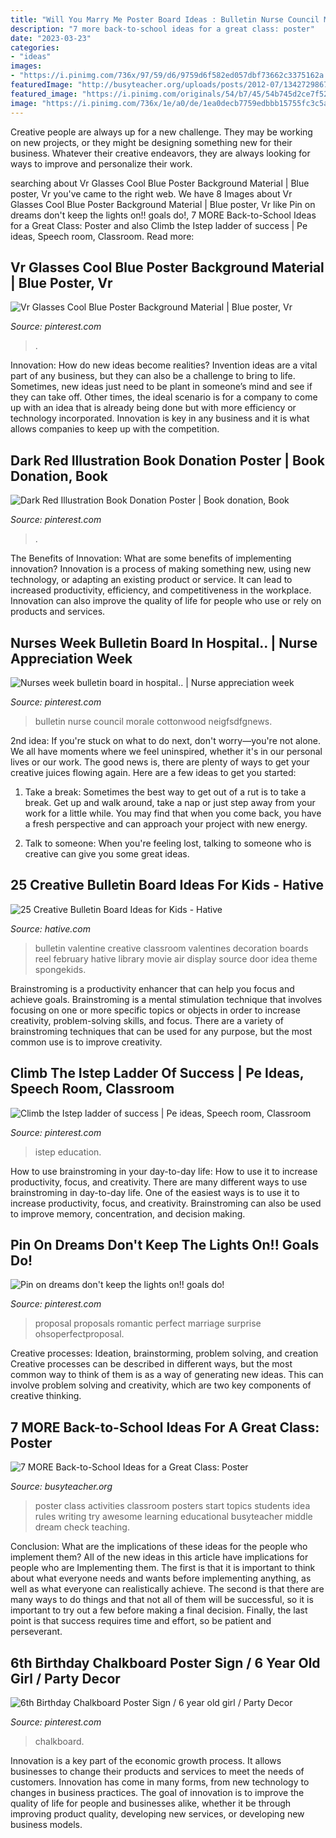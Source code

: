 ```yaml
---
title: "Will You Marry Me Poster Board Ideas : Bulletin Nurse Council Morale Cottonwood Neigfsdfgnews"
description: "7 more back-to-school ideas for a great class: poster"
date: "2023-03-23"
categories:
- "ideas"
images:
- "https://i.pinimg.com/736x/97/59/d6/9759d6f582ed057dbf73662c3375162a.jpg"
featuredImage: "http://busyteacher.org/uploads/posts/2012-07/1342729867_7-more-back2school-poster-web.jpg"
featured_image: "https://i.pinimg.com/originals/54/b7/45/54b745d2ce7f524f8cb4f140249e699d.jpg"
image: "https://i.pinimg.com/736x/1e/a0/de/1ea0decb7759edbbb15755fc3c5a848f.jpg"
---
```



Creative people are always up for a new challenge. They may be working on new projects, or they might be designing something new for their business. Whatever their creative endeavors, they are always looking for ways to improve and personalize their work.

	

		
searching about Vr Glasses Cool Blue Poster Background Material | Blue poster, Vr you've came to the right web. We have 8 Images about Vr Glasses Cool Blue Poster Background Material | Blue poster, Vr like Pin on dreams don&#039;t keep the lights on!! goals do!, 7 MORE Back-to-School Ideas for a Great Class: Poster and also Climb the Istep ladder of success | Pe ideas, Speech room, Classroom. Read more:
		
    
## Vr Glasses Cool Blue Poster Background Material | Blue Poster, Vr

<img loading=lazy src="https://i.pinimg.com/originals/54/b7/45/54b745d2ce7f524f8cb4f140249e699d.jpg" onerror="this.onerror=null;this.src='https://tse4.mm.bing.net/th?id=OIP.CnS0vyjrHF2_UCKIo7gjAwHaLH&amp;pid=15.1';" alt="Vr Glasses Cool Blue Poster Background Material | Blue poster, Vr">

_Source: pinterest.com_

>. 

	

Innovation: How do new ideas become realities?
Invention ideas are a vital part of any business, but they can also be a challenge to bring to life. Sometimes, new ideas just need to be plant in someone’s mind and see if they can take off. Other times, the ideal scenario is for a company to come up with an idea that is already being done but with more efficiency or technology incorporated. Innovation is key in any business and it is what allows companies to keep up with the competition.

    
## Dark Red Illustration Book Donation Poster | Book Donation, Book

<img loading=lazy src="https://i.pinimg.com/736x/97/59/d6/9759d6f582ed057dbf73662c3375162a.jpg" onerror="this.onerror=null;this.src='https://tse2.mm.bing.net/th?id=OIP.4hJdrYE1SZjUVDrL2rUP-AHaKe&amp;pid=15.1';" alt="Dark Red Illustration Book Donation Poster | Book donation, Book">

_Source: pinterest.com_

>. 

	

The Benefits of Innovation: What are some benefits of implementing innovation?
Innovation is a process of making something new, using new technology, or adapting an existing product or service. It can lead to increased productivity, efficiency, and competitiveness in the workplace. Innovation can also improve the quality of life for people who use or rely on products and services.

    
## Nurses Week Bulletin Board In Hospital.. | Nurse Appreciation Week

<img loading=lazy src="https://i.pinimg.com/736x/94/3a/33/943a3362797de190a0cc1391513fe0de.jpg" onerror="this.onerror=null;this.src='https://tse1.mm.bing.net/th?id=OIP.Y0zX4JBrv93exeHLtaFXuwHaJ3&amp;pid=15.1';" alt="Nurses week bulletin board in hospital.. | Nurse appreciation week">

_Source: pinterest.com_

>bulletin nurse council morale cottonwood neigfsdfgnews. 

	

2nd idea:
If you're stuck on what to do next, don't worry—you're not alone. We all have moments where we feel uninspired, whether it's in our personal lives or our work. The good news is, there are plenty of ways to get your creative juices flowing again.
Here are a few ideas to get you started:

1. Take a break: Sometimes the best way to get out of a rut is to take a break. Get up and walk around, take a nap or just step away from your work for a little while. You may find that when you come back, you have a fresh perspective and can approach your project with new energy.

2. Talk to someone: When you're feeling lost, talking to someone who is creative can give you some great ideas.

    
## 25 Creative Bulletin Board Ideas For Kids - Hative

<img loading=lazy src="https://hative.com/wp-content/uploads/2014/06/bulletin-board-ideas/24-valentine-bulletin-board.jpg" onerror="this.onerror=null;this.src='https://tse2.mm.bing.net/th?id=OIP.TwYNcE3e_PDea9T5K4gRGgHaFj&amp;pid=15.1';" alt="25 Creative Bulletin Board Ideas for Kids - Hative">

_Source: hative.com_

>bulletin valentine creative classroom valentines decoration boards reel february hative library movie air display source door idea theme spongekids. 

	

Brainstroming is a productivity enhancer that can help you focus and achieve goals. Brainstroming is a mental stimulation technique that involves focusing on one or more specific topics or objects in order to increase creativity, problem-solving skills, and focus. There are a variety of brainstroming techniques that can be used for any purpose, but the most common use is to improve creativity.

    
## Climb The Istep Ladder Of Success | Pe Ideas, Speech Room, Classroom

<img loading=lazy src="https://i.pinimg.com/736x/7f/aa/f7/7faaf73339aeff6b166c73ca80bab36c--ladders.jpg" onerror="this.onerror=null;this.src='https://tse2.mm.bing.net/th?id=OIP.aq0fyXtYQfy7bGzYv0-WlgHaJ3&amp;pid=15.1';" alt="Climb the Istep ladder of success | Pe ideas, Speech room, Classroom">

_Source: pinterest.com_

>istep education. 

	

How to use brainstroming in your day-to-day life: How to use it to increase productivity, focus, and creativity.
There are many different ways to use brainstroming in day-to-day life. One of the easiest ways is to use it to increase productivity, focus, and creativity. Brainstroming can also be used to improve memory, concentration, and decision making.

    
## Pin On Dreams Don&#039;t Keep The Lights On!! Goals Do!

<img loading=lazy src="https://i.pinimg.com/originals/00/bc/9e/00bc9e8810efe0e70c51f7c400ba41df.jpg" onerror="this.onerror=null;this.src='https://tse1.mm.bing.net/th?id=OIP.M8uhMRXntunU4nyDDkYzywHaLG&amp;pid=15.1';" alt="Pin on dreams don&#039;t keep the lights on!! goals do!">

_Source: pinterest.com_

>proposal proposals romantic perfect marriage surprise ohsoperfectproposal. 

	

Creative processes: Ideation, brainstorming, problem solving, and creation
Creative processes can be described in different ways, but the most common way to think of them is as a way of generating new ideas. This can involve problem solving and creativity, which are two key components of creative thinking.

    
## 7 MORE Back-to-School Ideas For A Great Class: Poster

<img loading=lazy src="http://busyteacher.org/uploads/posts/2012-07/1342729867_7-more-back2school-poster-web.jpg" onerror="this.onerror=null;this.src='https://tse4.mm.bing.net/th?id=OIP.uw90uDGip7M2SaTFEyrDuQHaKe&amp;pid=15.1';" alt="7 MORE Back-to-School Ideas for a Great Class: Poster">

_Source: busyteacher.org_

>poster class activities classroom posters start topics students idea rules writing try awesome learning educational busyteacher middle dream check teaching. 

	

Conclusion: What are the implications of these ideas for the people who implement them?
All of the new ideas in this article have implications for people who are Implementing them. The first is that it is important to think about what everyone needs and wants before implementing anything, as well as what everyone can realistically achieve. The second is that there are many ways to do things and that not all of them will be successful, so it is important to try out a few before making a final decision. Finally, the last point is that success requires time and effort, so be patient and perseverant.

    
## 6th Birthday Chalkboard Poster Sign / 6 Year Old Girl / Party Decor

<img loading=lazy src="https://i.pinimg.com/736x/1e/a0/de/1ea0decb7759edbbb15755fc3c5a848f.jpg" onerror="this.onerror=null;this.src='https://tse1.mm.bing.net/th?id=OIP.ahcX1782rPAcVGXoEFKUUQHaHa&amp;pid=15.1';" alt="6th Birthday Chalkboard Poster Sign / 6 year old girl / Party Decor">

_Source: pinterest.com_

>chalkboard. 

	

Innovation is a key part of the economic growth process. It allows businesses to change their products and services to meet the needs of customers. Innovation has come in many forms, from new technology to changes in business practices. The goal of innovation is to improve the quality of life for people and businesses alike, whether it be through improving product quality, developing new services, or developing new business models.

